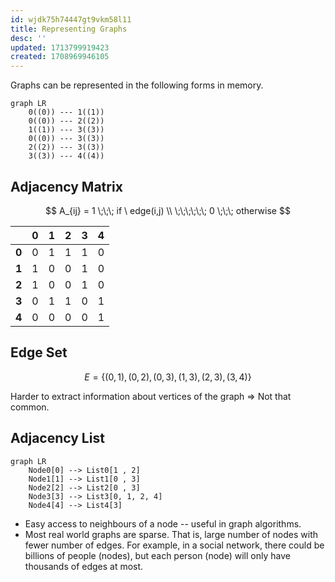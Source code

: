 ```yaml
---
id: wjdk75h74447gt9vkm58l11
title: Representing Graphs
desc: ''
updated: 1713799919423
created: 1708969946105
---
```



Graphs can be represented in the following forms in memory. 

```mermaid
graph LR
    0((0)) --- 1((1))    
    0((0)) --- 2((2))
    1((1)) --- 3((3))            
    0((0)) --- 3((3))
    2((2)) --- 3((3))
    3((3)) --- 4((4))                      
```

## Adjacency Matrix

$$
A_{ij} =     1  \;\;\; if \ edge(i,j) \\
\;\;\;\;\;\; 0  \;\;\; otherwise 
$$


|      | 0 | 1 | 2 | 3 | 4 |
|------|---|---|---|---|---|
 **0** | 0 | 1 | 1 | 1 | 0 |
 **1** | 1 | 0 | 0 | 1 | 0 |
 **2** | 1 | 0 | 0 | 1 | 0 |
 **3** | 0 | 1 | 1 | 0 | 1 |
 **4** | 0 | 0 | 0 | 0 | 1 |


## Edge Set

$$
E = \{(0,1), (0,2), (0,3), (1,3), (2,3), (3,4)\}
$$


Harder to extract information about vertices of the graph => Not that common.


## Adjacency List

```mermaid
graph LR
    Node0[0] --> List0[1 , 2]
    Node1[1] --> List1[0 , 3]
    Node2[2] --> List2[0 , 3]
    Node3[3] --> List3[0, 1, 2, 4]
    Node4[4] --> List4[3]    
```

- Easy access to neighbours of a node -- useful in graph algorithms.
- Most real world graphs are sparse. That is, large number of nodes with fewer number of edges. For example, in a social network, there could be billions of people (nodes), but each person (node) will only have thousands of edges at most.
